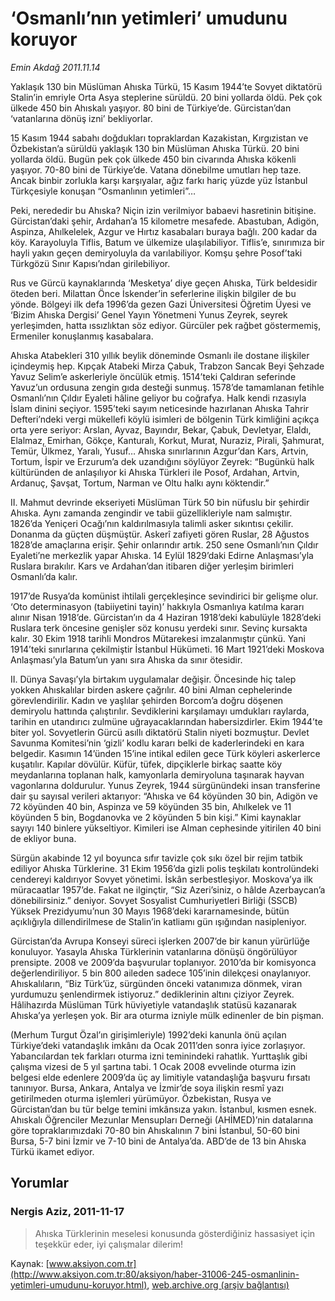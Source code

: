 # ‘Osmanlı’nın yetimleri’ umudunu koruyor

*Emin Akdağ 2011.11.14*

<font class="agenda2NewsSpot">
 Yaklaşık 130 bin Müslüman Ahıska Türkü, 15 Kasım 1944’te Sovyet diktatörü Stalin’in emriyle Orta Asya steplerine sürüldü. 20 bini yollarda öldü. Pek çok ülkede 450 bin Ahıskalı yaşıyor. 80 bini de Türkiye’de. Gürcistan’dan ‘vatanlarına dönüş izni’ bekliyorlar.
</font>
<font class="newsDetail">
 <p>
 </p>
 <p class="MsoNormal">
  15 Kasım 1944 sabahı doğdukları topraklardan Kazakistan, Kırgızistan ve Özbekistan’a sürüldü yaklaşık 130 bin Müslüman Ahıska Türkü. 20 bini yollarda öldü. Bugün pek çok ülkede 450 bin civarında Ahıska kökenli yaşıyor. 70-80 bini de Türkiye’de. Vatana dönebilme umutları hep taze. Ancak binbir zorlukla karşı karşıyalar, ağız farkı hariç yüzde yüz İstanbul Türkçesiyle konuşan “Osmanlının yetimleri”…
 </p>
 <p>
 </p>
 <p class="MsoNormal">
  Peki, nerededir bu Ahıska? Niçin izin verilmiyor babaevi hasretinin bitişine. Gürcistan’daki şehir, Ardahan’a 15 kilometre mesafede. Abastuban, Adigön, Aspinza, Ahılkelelek, Azgur ve Hırtız kasabaları buraya bağlı. 200 kadar da köy. Karayoluyla Tiflis, Batum ve ülkemize ulaşılabiliyor. Tiflis’e, sınırımıza bir hayli yakın geçen demiryoluyla da varılabiliyor. Komşu şehre Posof’taki Türkgözü Sınır Kapısı’ndan girilebiliyor.
 </p>
 <p>
 </p>
 <p class="MsoNormal">
  Rus ve Gürcü kaynaklarında ‘Mesketya’ diye geçen Ahıska, Türk beldesidir öteden beri. Milattan Önce İskender’in seferlerine ilişkin bilgiler de bu yönde. Bölgeyi ilk defa 1996’da gezen Gazi Üniversitesi Öğretim Üyesi ve ‘Bizim Ahıska Dergisi’ Genel Yayın Yönetmeni Yunus Zeyrek, seyrek yerleşimden, hatta ıssızlıktan söz ediyor. Gürcüler pek rağbet göstermemiş, Ermeniler konuşlanmış kasabalara.
 </p>
 <p>
 </p>
 <p class="MsoNormal">
  Ahıska Atabekleri 310 yıllık beylik döneminde Osmanlı ile dostane ilişkiler içindeymiş hep. Kıpçak Atabeki Mirza Çabuk, Trabzon Sancak Beyi Şehzade Yavuz Selim’e askerleriyle öncülük etmiş. 1514’teki Çaldıran seferinde Yavuz’un ordusuna zengin gıda desteği sunmuş. 1578’de tamamlanan fetihle Osmanlı’nın Çıldır Eyaleti hâline geliyor bu coğrafya. Halk kendi rızasıyla İslam dinini seçiyor. 1595’teki sayım neticesinde hazırlanan Ahıska Tahrir Defteri’ndeki vergi mükellefi köylü isimleri de bölgenin Türk kimliğini açıkça orta yere seriyor: Arslan, Ayvaz, Bayındır, Bekar, Çabuk, Devletyar, Elaldı, Elalmaz, Emirhan, Gökçe, Kanturalı, Korkut, Murat, Nuraziz, Pirali, Şahmurat, Temür, Ülkmez, Yaralı, Yusuf…
  <span>
  </span>
  Ahıska sınırlarının Azgur’dan Kars, Artvin, Tortum, İspir ve Erzurum’a dek uzandığını söylüyor Zeyrek: “Bugünkü halk kültüründen de anlaşılıyor ki Ahıska Türkleri ile Posof, Ardahan, Artvin, Ardanuç, Şavşat, Tortum, Narman ve Oltu halkı aynı köktendir.”
 </p>
 <p>
 </p>
 <p class="MsoNormal">
  II. Mahmut devrinde ekseriyeti Müslüman Türk 50 bin nüfuslu bir şehirdir Ahıska. Aynı zamanda zengindir ve tabii güzellikleriyle nam salmıştır. 1826’da Yeniçeri Ocağı’nın kaldırılmasıyla talimli asker sıkıntısı çekilir. Donanma da güçten düşmüştür. Askerî zafiyeti gören Ruslar, 28 Ağustos 1828’de amaçlarına erişir. Şehir onlarındır artık. 250 sene Osmanlı’nın Çıldır Eyaleti’ne merkezlik yapar Ahıska. 14 Eylül 1829’daki Edirne Anlaşması’yla
  <span>
  </span>
  Ruslara bırakılır. Kars ve Ardahan’dan itibaren diğer yerleşim birimleri Osmanlı’da kalır.
 </p>
 <p>
 </p>
 <p class="MsoNormal">
  1917’de Rusya’da komünist ihtilali gerçekleşince sevindirici bir gelişme olur. ‘Oto determinasyon (tabiiyetini tayin)’ hakkıyla Osmanlıya katılma kararı alınır Nisan 1918’de. Gürcistan’ın da 4 Haziran 1918’deki kabulüyle 1828’deki Ruslara terk öncesine genişler söz konusu yerdeki sınır. Sevinç kursakta kalır. 30 Ekim 1918 tarihli Mondros Mütarekesi imzalanmıştır çünkü. Yani 1914’teki sınırlarına çekilmiştir İstanbul Hükümeti. 16 Mart 1921’deki Moskova Anlaşması’yla Batum’un yanı sıra Ahıska da sınır ötesidir.
 </p>
 <p>
 </p>
 <p class="MsoNormal">
  II. Dünya Savaşı’yla birtakım uygulamalar değişir. Öncesinde hiç talep yokken Ahıskalılar birden askere çağrılır. 40 bini Alman cephelerinde görevlendirilir. Kadın ve yaşlılar şehirden Borcom’a doğru döşenen demiryolu hattında çalıştırılır. Sevdiklerini karşılamayı umdukları raylarda, tarihin en utandırıcı zulmüne uğrayacaklarından habersizdirler. Ekim 1944’te biter yol. Sovyetlerin Gürcü asıllı diktatörü Stalin niyeti bozmuştur. Devlet Savunma Komitesi’nin ‘gizli’ kodlu kararı belki de kaderlerindeki en kara belgedir. Kasımın 14’ünden 15’ine intikal edilen gece Türk köyleri askerlerce kuşatılır. Kapılar dövülür. Küfür, tüfek, dipçiklerle birkaç saatte köy meydanlarına toplanan halk, kamyonlarla demiryoluna taşınarak hayvan vagonlarına doldurulur. Yunus Zeyrek, 1944 sürgünündeki insan transferine dair şu sayısal verileri aktarıyor: “Ahıska ve 64 köyünden 30 bin, Adigön ve 72 köyünden 40 bin, Aspinza ve 59 köyünden 35 bin,
  <span>
  </span>
  Ahılkelek ve 11 köyünden 5 bin, Bogdanovka ve 2 köyünden 5 bin kişi.” Kimi kaynaklar sayıyı 140 binlere yükseltiyor. Kimileri ise Alman cephesinde yitirilen 40 bini de ekliyor buna.
 </p>
 <p>
 </p>
 <p class="MsoNormal">
  Sürgün akabinde 12 yıl boyunca sıfır tavizle çok sıkı özel bir rejim tatbik ediliyor Ahıska Türklerine. 31 Ekim 1956’da gizli polis teşkilatı kontrolündeki cendereyi kaldırıyor Sovyet yönetimi. İskân serbestleşiyor. Moskova’ya ilk müracaatlar 1957’de. Fakat ne ilginçtir, “Siz Azeri’siniz, o hâlde Azerbaycan’a dönebilirsiniz.” deniyor. Sovyet Sosyalist Cumhuriyetleri Birliği (SSCB) Yüksek Prezidyumu’nun 30 Mayıs 1968’deki kararnamesinde, bütün açıklığıyla dillendirilmese de Stalin’in katliamı gün ışığından nasipleniyor.
 </p>
 <p>
 </p>
 <p class="MsoNormal">
  Gürcistan’da Avrupa Konseyi süreci işlerken 2007’de bir kanun yürürlüğe konuluyor. Yasayla Ahıska Türklerinin vatanlarına dönüşü öngörülüyor prensipte. 2008 ve 2009’da başvurular toplanıyor. 2010’da bir komisyonca değerlendiriliyor. 5 bin 800 aileden sadece 105’inin dilekçesi onaylanıyor. Ahıskalıların, “Biz Türk’üz, sürgünden önceki vatanımıza dönmek, viran yurdumuzu şenlendirmek istiyoruz.” dediklerinin altını çiziyor
  <span>
  </span>
  Zeyrek. Hâlihazırda Müslüman Türk hüviyetiyle vatandaşlık statüsü kazanarak Ahıska’ya yerleşen yok. Bir ara oturma izniyle mülk edinenler de bin pişman.
 </p>
 <p>
 </p>
 <p class="MsoNormal">
  (Merhum Turgut Özal’ın girişimleriyle) 1992’deki kanunla önü açılan Türkiye’deki vatandaşlık imkânı da Ocak 2011’den sonra iyice zorlaşıyor. Yabancılardan tek farkları oturma izni teminindeki rahatlık. Yurttaşlık gibi çalışma vizesi de 5 yıl şartına tabi. 1 Ocak 2008 evvelinde oturma izin belgesi elde edenlere 2009’da üç ay limitiyle vatandaşlığa başvuru fırsatı tanınıyor.
  <span>
  </span>
  Bursa, Ankara, Antalya ve İzmir’de soya ilişkin resmî yazı getirilmeden oturma işlemleri yürümüyor. Özbekistan, Rusya ve Gürcistan’dan bu tür belge temini imkânsıza yakın. İstanbul, kısmen esnek. Ahıskalı Öğrenciler Mezunlar Mensupları Derneği (AHİMED)’nin datalarına göre topraklarımızdaki 70-80 bin Ahıskalının 7 bini İstanbul, 50-60 bini Bursa, 5-7 bini İzmir ve 7-10 bini de Antalya’da. ABD’de de 13 bin Ahıska Türkü ikamet ediyor.
 </p>
 <p>
 </p>
</font>

## Yorumlar

### Nergis Aziz, 2011-11-17
> Ahıska Türklerinin meselesi konusunda gösterdiğiniz hassasiyet için teşekkür eder, iyi çalışmalar dilerim!

Kaynak: [www.aksiyon.com.tr](http://www.aksiyon.com.tr:80/aksiyon/haber-31006-245-osmanlinin-yetimleri-umudunu-koruyor.html), [web.archive.org (arşiv bağlantısı)](http://web.archive.org/web/20111120162801/http://www.aksiyon.com.tr:80/aksiyon/haber-31006-245-osmanlinin-yetimleri-umudunu-koruyor.html)
